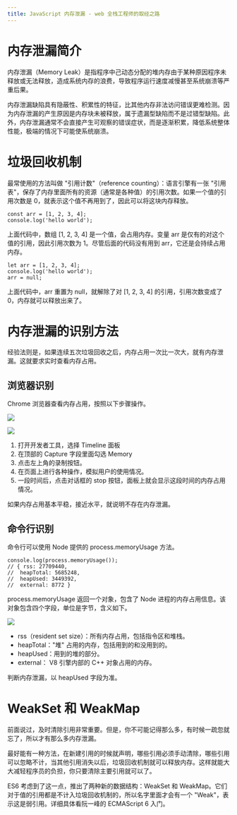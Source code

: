 ```yaml
---
title: JavaScript 内存泄漏 - web 全栈工程师的取经之路
---
```

内存泄漏简介
======

内存泄漏（Memory Leak）是指程序中己动态分配的堆内存由于某种原因程序未释放或无法释放，造成系统内存的浪费，导致程序运行速度减慢甚至系统崩溃等严重后果。

内存泄漏缺陷具有隐蔽性、积累性的特征，比其他内存非法访问错误更难检测。因为内存泄漏的产生原因是内存块未被释放，属于遗漏型缺陷而不是过错型缺陷。此外，内存泄漏通常不会直接产生可观察的错误症状，而是逐渐积累，降低系统整体性能，极端的情况下可能使系统崩溃。

垃圾回收机制
======

最常使用的方法叫做 "引用计数"（reference counting）：语言引擎有一张 "引用表"，保存了内存里面所有的资源（通常是各种值）的引用次数。如果一个值的引用次数是 0，就表示这个值不再用到了，因此可以将这块内存释放。

```
const arr = [1, 2, 3, 4];
console.log('hello world');

```

上面代码中，数组 [1, 2, 3, 4] 是一个值，会占用内存。变量 arr 是仅有的对这个值的引用，因此引用次数为 1。尽管后面的代码没有用到 arr，它还是会持续占用内存。

```
let arr = [1, 2, 3, 4];
console.log('hello world');
arr = null;

```

上面代码中，arr 重置为 null，就解除了对 [1, 2, 3, 4] 的引用，引用次数变成了 0，内存就可以释放出来了。

内存泄漏的识别方法
=========

经验法则是，如果连续五次垃圾回收之后，内存占用一次比一次大，就有内存泄漏。这就要求实时查看内存占用。

浏览器识别
-----

Chrome 浏览器查看内存占用，按照以下步骤操作。

![](https://segmentfault.com/img/remote/1460000016720119?w=720&h=313)

![](https://segmentfault.com/img/remote/1460000016720120?w=1442&h=766)

1.  打开开发者工具，选择 Timeline 面板
2.  在顶部的 Capture 字段里面勾选 Memory
3.  点击左上角的录制按钮。
4.  在页面上进行各种操作，模拟用户的使用情况。
5.  一段时间后，点击对话框的 stop 按钮，面板上就会显示这段时间的内存占用情况。

如果内存占用基本平稳，接近水平，就说明不存在内存泄漏。

命令行识别
-----

命令行可以使用 Node 提供的 process.memoryUsage 方法。

```
console.log(process.memoryUsage());
// { rss: 27709440,
//  heapTotal: 5685248,
//  heapUsed: 3449392,
//  external: 8772 }

```

process.memoryUsage 返回一个对象，包含了 Node 进程的内存占用信息。该对象包含四个字段，单位是字节，含义如下。

![](https://segmentfault.com/img/remote/1460000016720121)

*   rss（resident set size）：所有内存占用，包括指令区和堆栈。
*   heapTotal："堆" 占用的内存，包括用到的和没用到的。
*   heapUsed：用到的堆的部分。
*   external： V8 引擎内部的 C++ 对象占用的内存。

判断内存泄漏，以 heapUsed 字段为准。

WeakSet 和 WeakMap
=================

前面说过，及时清除引用非常重要。但是，你不可能记得那么多，有时候一疏忽就忘了，所以才有那么多内存泄漏。

最好能有一种方法，在新建引用的时候就声明，哪些引用必须手动清除，哪些引用可以忽略不计，当其他引用消失以后，垃圾回收机制就可以释放内存。这样就能大大减轻程序员的负担，你只要清除主要引用就可以了。

ES6 考虑到了这一点，推出了两种新的数据结构：WeakSet 和 WeakMap。它们对于值的引用都是不计入垃圾回收机制的，所以名字里面才会有一个 "Weak"，表示这是弱引用。详细具体看阮一峰的 ECMAScript 6 入门。